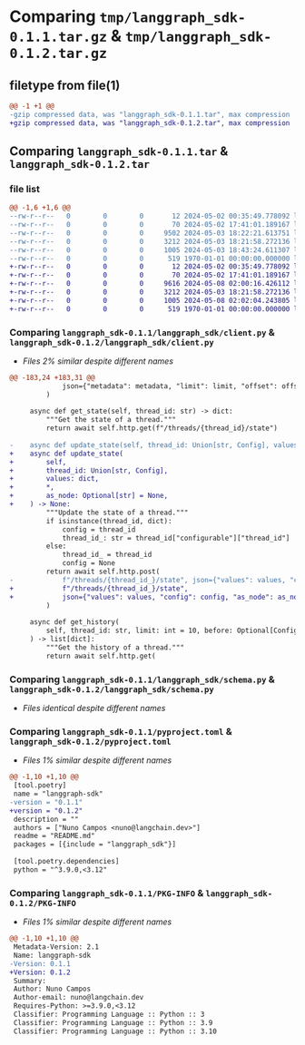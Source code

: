 # Comparing `tmp/langgraph_sdk-0.1.1.tar.gz` & `tmp/langgraph_sdk-0.1.2.tar.gz`

## filetype from file(1)

```diff
@@ -1 +1 @@
-gzip compressed data, was "langgraph_sdk-0.1.1.tar", max compression
+gzip compressed data, was "langgraph_sdk-0.1.2.tar", max compression
```

## Comparing `langgraph_sdk-0.1.1.tar` & `langgraph_sdk-0.1.2.tar`

### file list

```diff
@@ -1,6 +1,6 @@
--rw-r--r--   0        0        0       12 2024-05-02 00:35:49.778092 langgraph_sdk-0.1.1/README.md
--rw-r--r--   0        0        0       70 2024-05-02 17:41:01.189167 langgraph_sdk-0.1.1/langgraph_sdk/__init__.py
--rw-r--r--   0        0        0     9502 2024-05-03 18:22:21.613751 langgraph_sdk-0.1.1/langgraph_sdk/client.py
--rw-r--r--   0        0        0     3212 2024-05-03 18:21:58.272136 langgraph_sdk-0.1.1/langgraph_sdk/schema.py
--rw-r--r--   0        0        0     1005 2024-05-03 18:43:24.611307 langgraph_sdk-0.1.1/pyproject.toml
--rw-r--r--   0        0        0      519 1970-01-01 00:00:00.000000 langgraph_sdk-0.1.1/PKG-INFO
+-rw-r--r--   0        0        0       12 2024-05-02 00:35:49.778092 langgraph_sdk-0.1.2/README.md
+-rw-r--r--   0        0        0       70 2024-05-02 17:41:01.189167 langgraph_sdk-0.1.2/langgraph_sdk/__init__.py
+-rw-r--r--   0        0        0     9616 2024-05-08 02:00:16.426112 langgraph_sdk-0.1.2/langgraph_sdk/client.py
+-rw-r--r--   0        0        0     3212 2024-05-03 18:21:58.272136 langgraph_sdk-0.1.2/langgraph_sdk/schema.py
+-rw-r--r--   0        0        0     1005 2024-05-08 02:02:04.243805 langgraph_sdk-0.1.2/pyproject.toml
+-rw-r--r--   0        0        0      519 1970-01-01 00:00:00.000000 langgraph_sdk-0.1.2/PKG-INFO
```

### Comparing `langgraph_sdk-0.1.1/langgraph_sdk/client.py` & `langgraph_sdk-0.1.2/langgraph_sdk/client.py`

 * *Files 2% similar despite different names*

```diff
@@ -183,24 +183,31 @@
             json={"metadata": metadata, "limit": limit, "offset": offset},
         )
 
     async def get_state(self, thread_id: str) -> dict:
         """Get the state of a thread."""
         return await self.http.get(f"/threads/{thread_id}/state")
 
-    async def update_state(self, thread_id: Union[str, Config], values: dict) -> None:
+    async def update_state(
+        self,
+        thread_id: Union[str, Config],
+        values: dict,
+        *,
+        as_node: Optional[str] = None,
+    ) -> None:
         """Update the state of a thread."""
         if isinstance(thread_id, dict):
             config = thread_id
             thread_id_: str = thread_id["configurable"]["thread_id"]
         else:
             thread_id_ = thread_id
             config = None
         return await self.http.post(
-            f"/threads/{thread_id_}/state", json={"values": values, "config": config}
+            f"/threads/{thread_id_}/state",
+            json={"values": values, "config": config, "as_node": as_node},
         )
 
     async def get_history(
         self, thread_id: str, limit: int = 10, before: Optional[Config] = None
     ) -> list[dict]:
         """Get the history of a thread."""
         return await self.http.get(
```

### Comparing `langgraph_sdk-0.1.1/langgraph_sdk/schema.py` & `langgraph_sdk-0.1.2/langgraph_sdk/schema.py`

 * *Files identical despite different names*

### Comparing `langgraph_sdk-0.1.1/pyproject.toml` & `langgraph_sdk-0.1.2/pyproject.toml`

 * *Files 1% similar despite different names*

```diff
@@ -1,10 +1,10 @@
 [tool.poetry]
 name = "langgraph-sdk"
-version = "0.1.1"
+version = "0.1.2"
 description = ""
 authors = ["Nuno Campos <nuno@langchain.dev>"]
 readme = "README.md"
 packages = [{include = "langgraph_sdk"}]
 
 [tool.poetry.dependencies]
 python = "^3.9.0,<3.12"
```

### Comparing `langgraph_sdk-0.1.1/PKG-INFO` & `langgraph_sdk-0.1.2/PKG-INFO`

 * *Files 1% similar despite different names*

```diff
@@ -1,10 +1,10 @@
 Metadata-Version: 2.1
 Name: langgraph-sdk
-Version: 0.1.1
+Version: 0.1.2
 Summary: 
 Author: Nuno Campos
 Author-email: nuno@langchain.dev
 Requires-Python: >=3.9.0,<3.12
 Classifier: Programming Language :: Python :: 3
 Classifier: Programming Language :: Python :: 3.9
 Classifier: Programming Language :: Python :: 3.10
```

